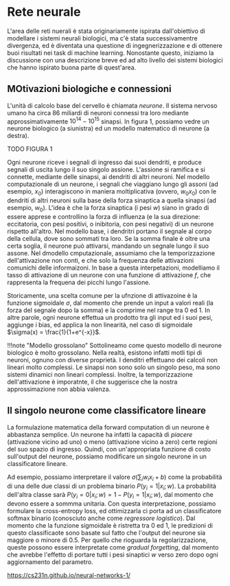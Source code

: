 # Rete neurale

L'area delle reti nuerali è stata originariamente ispirata dall'obiettivo di modellare i sistemi neurali biologici, ma c'è stata successivamentre divergenza, ed è diventata una questione di ingegnerizzazione e di ottenere buoi risultati nei task di machine learning. Nonostante questo, iniziamo la discussione con una descrizione breve ed ad alto livello dei sistemi biologici che hanno ispirato buona parte di quest'area.

## MOtivazioni biologiche e connessioni

L'unità di calcolo base del cervello è chiamata *neurone*. Il sistema nervoso umano ha circa 86 miliardi di neuroni connessi tra loro mediante approssimativamente $10^14 - 10^15$ sinapsi. In figura 1, possiamo vedre un neurone biologico (a siunistra) ed un modello matematico di neurone (a destra).

TODO FIGURA 1

Ogni neurone riceve i segnali di ingresso dai suoi dendriti, e produce segnali di uscita lungo il suo singolo assione. L'assione si ramifica e si connette, mediante delle sinapsi, ai dendriti di altri neuroni. Nel modello computazionale di un neurone, i segnali che viaggiano lungo gli assoni (ad esempio, $x_0$) interagiscono in maniera moltiplicativa (ovvero, $w_0 x_0$) con le dendriti di altri neuroni sulla base della forza sinaptica a quella sinapsi (ad esempio, $w_0$). L'idea è che la forza sinaptica (i pesi $w$) siano in grado di essere apprese e controllino la forza di influenza (e la sua direzione: eccitatoria, con pesi positivi, o inibitoria, con pesi negativi) di un neurone rispetto all'altro. Nel modello base, i dendritri portano il segnale al corpo della cellula, dove sono sommati tra loro. Se la somma finale è oltre una certa soglia, il neurone può attivarsi, mandando un segnale lungo il suo assone. Nel dmodello cmputazionale, assumiamo che la temporizzazione dell'attivazione non conti, e che solo la frequenza delle attivazioni comunichi delle informaizoni. In base a questa interpetazioni, modelliamo il tasso di attivazione di un neurone con una funzione di attivazione $f$, che rappresenta la frequena dei picchi lungo l'assione.

Storicamente, una scelta comune per la ufnzione di attivazoine è la funzione sigmoidale $\sigma$, dal momento che prende un input a valori reali (la forza del segnale dopo la somma) e la comprime nel range tra $0$ ed $1$. In altre parole, ogni neurone effettua un prodotto tra gli input ed i suoi pesi, aggiunge i bias, ed applica la non linearità, nel caso di sigmoidale $\sigma(x) = \frac{1}{1+e^{-x}}$.

!!!note "Modello grossolano"
    Sottolineamo come questo modello di neurone biologico è molto grossolano. Nella realtà, esistono infatti motli tipi di neuroni, ognuno con diverse proprietà. I denditri effettuano dei calcoli non lineari molto complessi. Le sinapsi non sono solo un singolo peso, ma sono sistemi dinamici non  lineari complessi. Inoltre, la temporizzazione dell'attivazione è imporatnte, il che suggerisce che la nostra approssimazione non abbia valenza. 

## Il singolo neurone come classificatore lineare

La formulazione matematica della forward computation di un neurone è abbastanza semplice. Un neurone ha infatti la capacità di *piacere* (attivazione vicino ad uno) o meno (attivazione vicino a zero) certe regioni del suo spazio di ingresso. Quindi, con un'appropriata funzione di costo sull'output del neurone, possiamo modificare un singolo neurone in un classificatore lineare.

Ad esempio, possiamo interpretare il valore $\sigma (\sum_i w_i x_i + b)$ come la probabilità di una delle due classi di un problema binario $P (y_i = 1 | x_i; w)$. La probabilità dell'altra classe sarà $P(y_i = 0 | x_i; w) = 1 - P(y_i = 1 | x_i; w)$, dal momento che devono essere a sommma unitaria. Con questa interpretazione, possiamo formulare la cross-entropy loss, ed ottimizzarla ci porta ad un classificatore softmax binario (conosciuto anche come *regressore logistico*). Dal momento che la funzione sigmoidale è ristretta tra $0$ ed $1$, le predizioni di questo classificaote sono basate sul fatto che l'output del neurone sia maggiore o minore di $0.5$. Per quello che rioguarda la regolarizzazione, queste possono essere interpretate come *gradual forgetting*, dal momento che avrebbe l'effetto di portare tutti i pesi sinaptici $w$ verso zero dopo ogni aggiornamento del parametro.

https://cs231n.github.io/neural-networks-1/
